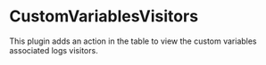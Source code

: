 CustomVariablesVisitors
=======================

This plugin adds an action in the table to view the custom variables associated logs visitors.
